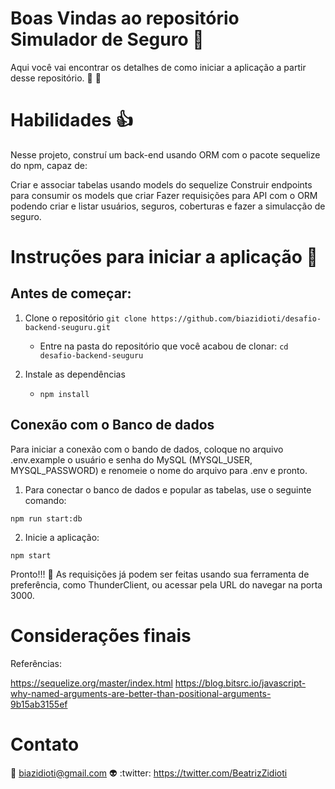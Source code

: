 # Boas Vindas ao repositório Simulador de Seguro :sparkler:

Aqui você vai encontrar os detalhes de como iniciar a aplicação a partir desse repositório. 🚀 :rocket: 

# Habilidades :+1:

Nesse projeto, construí um back-end usando ORM com o pacote sequelize do npm, capaz de:

Criar e associar tabelas usando models do sequelize
Construir endpoints para consumir os models que criar
Fazer requisições para API com o ORM podendo criar e listar usuários, seguros, coberturas e fazer a simulacção de seguro.

# Instruções para iniciar a aplicação :star2:

## Antes de começar:

1. Clone o repositório
    `git clone https://github.com/biazidioti/desafio-backend-seuguru.git`

    - Entre na pasta do repositório que você acabou de clonar:
    `cd desafio-backend-seuguru`

2. Instale as dependências

    - `npm install`

## Conexão com o Banco de dados

Para iniciar a conexão com o bando de dados, coloque no arquivo .env.example o usuário e senha do MySQL (MYSQL_USER, MYSQL_PASSWORD) e renomeie o nome do arquivo para .env e pronto.

1. Para conectar o banco de dados e popular as tabelas, use o seguinte comando:

`npm run start:db`

2. Inicie a aplicação:

`npm start`

Pronto!!! :clap: As requisições já podem ser feitas usando sua ferramenta de preferência, como ThunderClient, ou acessar pela URL do navegar na porta 3000.

# Considerações finais

Referências:

https://sequelize.org/master/index.html
https://blog.bitsrc.io/javascript-why-named-arguments-are-better-than-positional-arguments-9b15ab3155ef


# Contato

:email: biazidioti@gmail.com :alien:
:twitter: https://twitter.com/BeatrizZidioti
